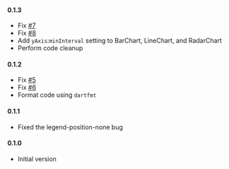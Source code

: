 #### 0.1.3
- Fix [#7]([https://github.com/jolleekin/modern_charts/issues/7)
- Fix [#8]([https://github.com/jolleekin/modern_charts/issues/8)
- Add `yAxis`:`minInterval` setting to BarChart, LineChart, and RadarChart
- Perform code cleanup

#### 0.1.2
- Fix [#5]([https://github.com/jolleekin/modern_charts/issues/5)
- Fix [#6]([https://github.com/jolleekin/modern_charts/issues/6)
- Format code using `dartfmt`

#### 0.1.1
- Fixed the legend-position-none bug

#### 0.1.0
-	Initial version